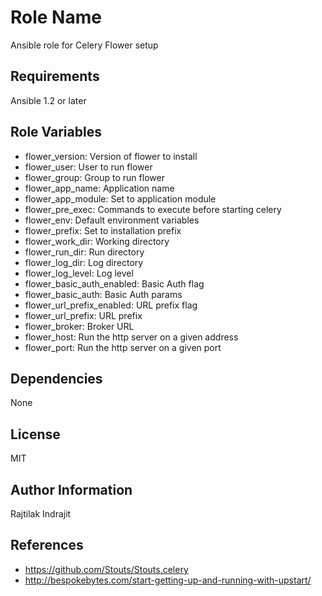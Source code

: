 Role Name
=========
Ansible role for Celery Flower setup

Requirements
------------
Ansible 1.2 or later

Role Variables
--------------
- flower_version: Version of flower to install
- flower_user: User to run flower
- flower_group: Group to run flower
- flower_app_name: Application name
- flower_app_module: Set to application module
- flower_pre_exec: Commands to execute before starting celery
- flower_env: Default environment variables
- flower_prefix: Set to installation prefix
- flower_work_dir: Working directory
- flower_run_dir: Run directory
- flower_log_dir: Log directory
- flower_log_level: Log level
- flower_basic_auth_enabled: Basic Auth flag
- flower_basic_auth: Basic Auth params
- flower_url_prefix_enabled: URL prefix flag
- flower_url_prefix: URL prefix
- flower_broker: Broker URL
- flower_host: Run the http server on a given address
- flower_port: Run the http server on a given port

Dependencies
------------
None

License
-------
MIT

Author Information
------------------
Rajtilak Indrajit

References
------------------
- https://github.com/Stouts/Stouts.celery
- http://bespokebytes.com/start-getting-up-and-running-with-upstart/
